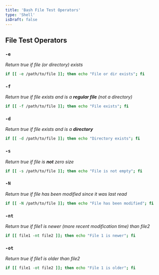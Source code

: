 ```yaml
---
title: 'Bash File Test Operators'
type: 'Shell'
isDraft: false
---
```


## File Test Operators

### `-e`

_Return true if file (or directory) exists_

```sh
if [[ -e /path/to/file ]]; then echo "File or dir exists"; fi
```

### `-f`

_Return true if file exists and is a **regular file** (not a directory)_

```sh
if [[ -f /path/to/file ]]; then echo "File exists"; fi
```

### `-d`

_Return true if file exists and is a **directory**_

```sh
if [[ -d /path/to/file ]]; then echo "Directory exists"; fi
```

### `-s`

_Return true if file is **not** zero size_

```sh
if [[ -s /path/to/file ]]; then echo "File is not empty"; fi
```

### `-N`

_Return true if file has been modified since it was last read_

```sh
if [[ -N /path/to/file ]]; then echo "File has been modified"; fi
```

### `-nt`

_Return true if file1 is newer (more recent modification time) than file2_

```sh
if [[ file1 -nt file2 ]]; then echo "File 1 is newer"; fi
```

### `-ot`

_Return true if file1 is older than file2_

```sh
if [[ file1 -ot file2 ]]; then echo "File 1 is older"; fi
```
